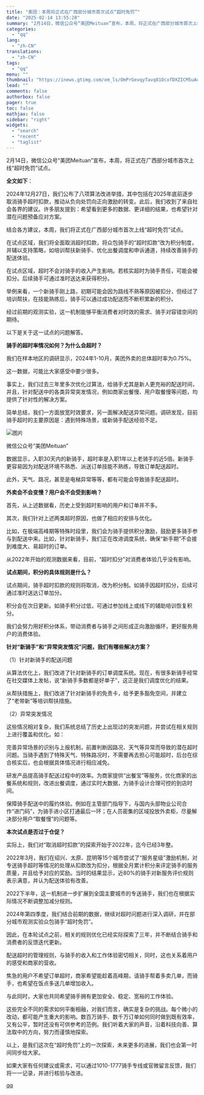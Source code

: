 ```yaml
---
title: "美团：本周将正式在广西部分城市首次试点“超时免罚”"
date: "2025-02-14 13:55:28"
summary: "2月14日，微信公众号“美团Meituan”宣布，本周，将正式在广西部分城市首次上线“超时免罚”试..."
categories:
  - "qq"
lang:
  - "zh-CN"
translations:
  - "zh-CN"
tags:
  - "qq"
menu: ""
thumbnail: "https://inews.gtimg.com/om_ls/OmPrGevqyTavq81OcxfDXZICM5uAoSmr7O5K7s-bYmWAkAA_640360/0"
lead: ""
comments: false
authorbox: false
pager: true
toc: false
mathjax: false
sidebar: "right"
widgets:
  - "search"
  - "recent"
  - "taglist"
---
```


2月14日，微信公众号“美团Meituan”宣布，本周，将正式在广西部分城市首次上线“超时免罚”试点。

**全文如下**：

2024年12月27日，我们公布了八项算法改进举措，其中包括在2025年底前逐步取消骑手超时扣款，推动从负向处罚向正向激励的转变。此后，我们收到了来自社会各界的建议。许多朋友提到：希望看到更多的数据、更详细的结果，也希望针对潜在问题预备应对方案。

结合各方建议，本周，我们将正式在广西部分城市首次上线“超时免罚”试点。

在试点区域，我们将全面取消超时扣款，将众包骑手的“超时扣款”改为积分制度，并辅以支持策略，如培训帮扶新骑手、优化出餐调度和申诉通道，持续改善骑手的配送体验。

在试点区域，超时不会对骑手的收入产生影响。若核实超时为骑手责任，可能会被扣分。后续骑手可通过准时送达来获得积分。

举例来看，一个新骑手刚上路，初期可能会因为路线不熟等原因被扣分，但经过了培训帮扶，在技能熟练后，骑手可以通过成功配送而不断积累新的积分。

经过前期的观测实验，这一机制能够平衡消费者对时效的需求、骑手对容错空间的期待。

以下是关于这一试点的问题解答。

**骑手的超时率情况如何？为什么会超时？**

我们在样本地区的调研显示，2024年1-10月，美团外卖的总体超时率为0.75%。

这一数据，可能比大家感受中要少很多。

事实上，我们过去三年里多次优化过算法，给骑手尤其是新人更充裕的配送时间，并且，针对配送中的各类异常突发情况，例如商家出餐慢、用户取餐慢等问题，均提供了针对性的解决方案。

简单总结，我们一方面放宽时效要求，另一面解决配送异常问题。调研发现，目前骑手超时的主要原因是：遇到特殊场景，或新骑手配送经验不足。

![图片](https://inews.gtimg.com/om_bt/O8KgkFNOGnuydKzUNDd1y8AcqY5nsx5DC4nq0MxVXVwxsAA/641)

微信公众号“美团Meituan”

数据显示，入职30天内的新骑手，超时率是入职1年以上老骑手的近5倍。新骑手更容易因为对配送环境不熟悉、派送订单技能不熟练，导致订单配送超时。

此外，天气、路况，甚至是电梯异常等等，都有可能会导致骑手配送超时。

**外卖会不会变慢？用户会不会受到影响？**

首先，从上述数据看，历史上受到超时影响的用户和订单并不多。

其次，我们针对上述两类超时原因，也做了相应的安排与优化。

比如，在极端高峰期等特殊时段里，我们会为骑手提供积分激励，鼓励更多骑手参与到配送中来。比如，针对新骑手，我们正在改进调度系统，确保“新手期”不会接到难度大、易超时的订单。

从2022年开始的观测数据来看，目前，“超时扣分”对消费者体验几乎没有影响。

**试点期间，积分的具体规则是什么？**

试点期间，骑手超时扣款的规则将取消，改为积分制。如骑手因超时扣分，后续可通过准时送达订单加分。

积分会在次日更新。如骑手积分过低，可通过参加线上或线下的辅助培训恢复积分。

我们会努力用好积分体系，带动消费者与骑手之间形成正向激励循环，更好服务用户的消费体验。

**针对“新骑手”和“异常突发情况”问题，我们有哪些解决方案？**

（1）针对新骑手的配送问题

从算法优化上，我们改进了针对新骑手的订单调度系统。现在，有很多新骑手经常在社交媒体上发帖，说“新骑手多数都是好单子”，这正是我们调度优化的结果。

从帮扶措施上，我们改进了针对新骑手的免责卡，给予更多豁免空间，并建立了“老带新”等培训帮扶措施。

（2）异常突发情况

这些情况相对复杂，我们系统总结了历史上出现过的突发问题，并尝试在相关规则上进行覆盖和优化。如：

完善异常场景的识别与上报机制，前置判断因路况、天气等异常而导致的潜在超时问题。当骑手遇到了特殊天气、特殊路况时，不需要再去担心可能超时，后台在综合核实后，也会根据具体情况进行相应减免。

研发产品提高骑手配送过程中的效率。为商家提供“出餐宝”等服务，优化商家的出餐系统和规则，改进出餐调度，通过实时大数据，为骑手设计合理可控的到店时间。

保障骑手配送中的履约体验。例如在主管部门指导下，与国内头部物业公司合作“进门码”，为骑手进小区打通最后一环；在人员密集的区域投放外卖柜，尽量解决部分用户“取餐慢”的问题等。

**本次试点是否过于仓促？**

实际上，我们对“取消超时扣款”的探索开始于2022年，迄今已经3年整。

2022年3月，我们在绍兴、太原、昆明等15个城市尝试了“服务星级”激励机制，对专送骑手超时等情况的处理从扣款改为扣分，根据全月累计积分来评定骑手的服务质量，并且给予对应的奖励。当时的结果显示，近80%的骑手对新服务评价规则表示满意，并认为配送体验有改善。

2022下半年，这一机制进一步扩展到全国主要城市的专送骑手，我们也在根据实际情况不断调整加减分规则。

2024年第四季度，我们结合前期的数据，继续对超时问题进行深入调研，并在部分城市观测实验众包骑手“超时免罚”。

因此，在本轮试点之前，相关的规则优化已经实际探索了三年，并不断结合骑手和消费者的反馈迭代更新。

配送超时的管理规则，与骑手的收入和工作体验密切相关，同时，这也关系着用户的感受和商家的营收。

焦急的用户不希望订单超时，商家希望能趁着高峰期，请骑手帮着多卖几单，而骑手，也希望在饭点多送几单增加收入。

与此同时，大家也共同希望骑手拥有更加安全、稳定、宽裕的工作体验。

这些完全不同的需求如何平衡相融，对我们而言，确实是复杂的挑战。每个微小的改动，都可能产生重大的影响。数百万骑手、数千万订单如何同时做到既有效率，又有公平，暂时还没有可供参考的范例。我们听着大家的声音，沿着科技向善、算法取中的方向，努力而谨慎地探索。

以上，是我们这次在“超时免罚”上的一次探索，未来更多的进展，我们也会第一时间同步给大家。

如果大家有任何建议或需求，可以通过1010-1777骑手专线或官微留言反馈，我们将一一记录，并进行核验与改进。

[qq](https://new.qq.com/rain/a/20250214A04JAK00)
